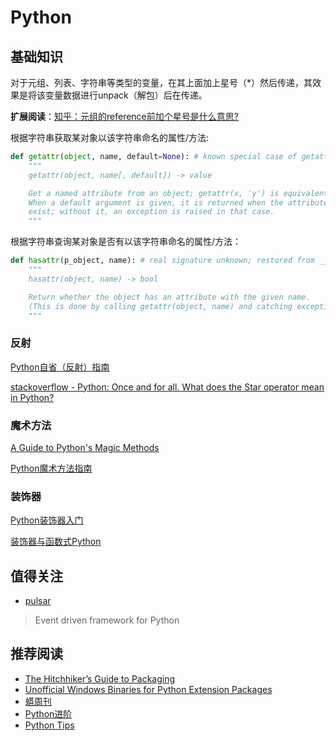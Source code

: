 # Python

## 基础知识

对于元组、列表、字符串等类型的变量，在其上面加上星号（*）然后传递，其效果是将该变量数据进行unpack（解包）后在传递。

**扩展阅读**：[知乎：元组的reference前加个星号是什么意思?](http://www.zhihu.com/question/20801578)

根据字符串获取某对象以该字符串命名的属性/方法:

``` python
def getattr(object, name, default=None): # known special case of getattr
    """
    getattr(object, name[, default]) -> value

    Get a named attribute from an object; getattr(x, 'y') is equivalent to x.y.
    When a default argument is given, it is returned when the attribute doesn't
    exist; without it, an exception is raised in that case.
    """
```

根据字符串查询某对象是否有以该字符串命名的属性/方法：

``` python
def hasattr(p_object, name): # real signature unknown; restored from __doc__
    """
    hasattr(object, name) -> bool

    Return whether the object has an attribute with the given name.
    (This is done by calling getattr(object, name) and catching exceptions.)
    """
```

### 反射

[Python自省（反射）指南](http://www.cnblogs.com/huxi/archive/2011/01/02/1924317.html)

[stackoverflow - Python: Once and for all. What does the Star operator mean in Python?](http://stackoverflow.com/questions/2921847/python-once-and-for-all-what-does-the-star-operator-mean-in-python)

### 魔术方法

[A Guide to Python's Magic Methods](http://www.rafekettler.com/magicmethods.html)

[Python魔术方法指南](http://pycoders-weekly-chinese.readthedocs.org/en/latest/issue6/a-guide-to-pythons-magic-methods.html)

### 装饰器

[Python装饰器入门](http://youngsterxyf.github.io/2012/07/30/a-primer-on-python-decorators/)

[装饰器与函数式Python](http://youngsterxyf.github.io/2013/01/04/Decorators-and-Functional-Python/)

## 值得关注

- [pulsar](https://github.com/quantmind/pulsar)

> Event driven framework for Python

## 推荐阅读

- [The Hitchhiker’s Guide to Packaging](http://guide.python-distribute.org/index.html)
- [Unofficial Windows Binaries for Python Extension Packages](http://www.lfd.uci.edu/~gohlke/pythonlibs/)
- [蟒周刊](http://weekly.pychina.org/)
- [Python进阶](https://eastlakeside.gitbooks.io/interpy-zh/content/index.html)
- [Python Tips](https://github.com/rainyear/pytips)

